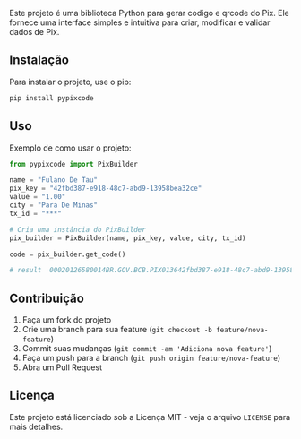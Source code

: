 

Este projeto é uma biblioteca Python para gerar codigo e qrcode do Pix. Ele fornece uma interface simples e intuitiva para criar, modificar e validar dados de Pix.

## Instalação

Para instalar o projeto, use o pip:

```bash
pip install pypixcode
```

## Uso
Exemplo de como usar o projeto:

```python
from pypixcode import PixBuilder

name = "Fulano De Tau"
pix_key = "42fbd387-e918-48c7-abd9-13958bea32ce"
value = "1.00"
city = "Para De Minas"
tx_id = "***"

# Cria uma instância do PixBuilder
pix_builder = PixBuilder(name, pix_key, value, city, tx_id)

code = pix_builder.get_code()

# result  00020126580014BR.GOV.BCB.PIX013642fbd387-e918-48c7-abd9-13958bea32ce52040000530398654041.005802BR5913Fulano De Tau6013Para De Minas62070503***63045039
```

## Contribuição

1. Faça um fork do projeto
2. Crie uma branch para sua feature (`git checkout -b feature/nova-feature`)
3. Commit suas mudanças (`git commit -am 'Adiciona nova feature'`)
4. Faça um push para a branch (`git push origin feature/nova-feature`)
5. Abra um Pull Request

## Licença

Este projeto está licenciado sob a Licença MIT - veja o arquivo `LICENSE` para mais detalhes.
